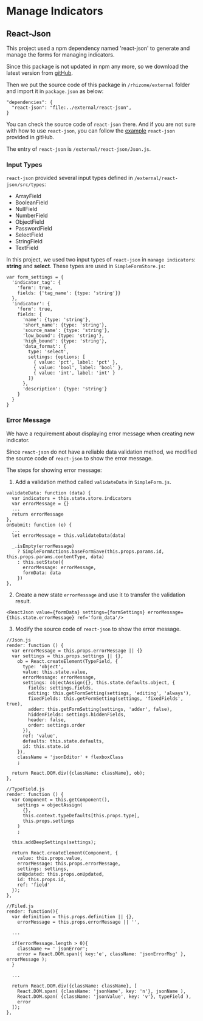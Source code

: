 # Manage Indicators

## React-Json
This project used a npm dependency named 'react-json' to generate and manage the forms for managing indicators.

Since this package is not updated in npm any more, so we download the latest version from [gitHub](https://github.com/arqex/react-json).

Then we put the source code of this package in `/rhizome/external` folder and import it in `package.json` as below:

```
"dependencies": {
  "react-json": "file:../external/react-json",
}
```

You can check the source code of `react-json` there. And if you are not sure with how to use `react-json`, you can follow the [example](http://codepen.io/arqex/pen/rVWYgo?editors=001) `react-json` provided in gitHub.

The entry of `react-json` is `/external/react-json/Json.js`.

### Input Types

`react-json` provided several input types defined in `/external/react-json/src/types`:
* ArrayField
* BooleanField
* NullField
* NumberField
* ObjectField
* PasswordField
* SelectField
* StringField
* TextField

In this project, we used two input types of `react-json` in `manage indicators`: **string** and **select**. These types are used in `SimpleFormStore.js`:

```
var form_settings = {
  'indicator_tag': {
    'form': true,
    fields: {'tag_name': {type: 'string'}}
  },
  'indicator': {
    'form': true,
    fields: {
      'name': {type: 'string'},
      'short_name': {type: 'string'},
      'source_name': {type: 'string'},
      'low_bound': {type: 'string'},
      'high_bound': {type: 'string'},
      'data_format': {
        type: 'select',
        settings: {options: [
          { value: 'pct', label: 'pct' },
          { value: 'bool', label: 'bool' },
          { value: 'int', label: 'int' }
        ]}
      },
      'description': {type: 'string'}
    }
  }
}
```
### Error Message

We have a requirement about displaying error message when creating new indicator.

Since `react-json` do not have a reliable data validation method, we modified the source code of `react-json` to show the error message.

The steps for showing error message:

1. Add a validation method called `validateData` in `SimpleForm.js`.

```
validateData: function (data) {
  var indicators = this.state.store.indicators
  var errorMessage = {}
  ...
  return errorMessage
},
onSubmit: function (e) {
  ...
  let errorMessage = this.validateData(data)

  _.isEmpty(errorMessage)
    ? SimpleFormActions.baseFormSave(this.props.params.id, this.props.params.contentType, data)
    : this.setState({
      errorMessage: errorMessage,
      formData: data
    })
},
```

2. Create a new state `errorMessage` and use it to transfer the validation result.

```
<ReactJson value={formData} settings={formSettings} errorMessage={this.state.errorMessage} ref='form_data'/>
```

3. Modify the source code of `react-json` to show the error message.

```
//Json.js
render: function () {
  var errorMessage = this.props.errorMessage || {}
  var settings = this.props.settings || {},
    ob = React.createElement(TypeField, {
      type: 'object',
      value: this.state.value,
      errorMessage: errorMessage,
      settings: objectAssign({}, this.state.defaults.object, {
        fields: settings.fields,
        editing: this.getFormSetting(settings, 'editing', 'always'),
        fixedFields: this.getFormSetting(settings, 'fixedFields', true),
        adder: this.getFormSetting(settings, 'adder', false),
        hiddenFields: settings.hiddenFields,
        header: false,
        order: settings.order
      }),
      ref: 'value',
      defaults: this.state.defaults,
      id: this.state.id
    }),
    className = 'jsonEditor' + flexboxClass
    ;

  return React.DOM.div({className: className}, ob);
},
```

```
//TypeField.js
render: function () {
  var Component = this.getComponent(),
    settings = objectAssign(
      {},
      this.context.typeDefaults[this.props.type],
      this.props.settings
    )
    ;

  this.addDeepSettings(settings);

  return React.createElement(Component, {
    value: this.props.value,
    errorMessage: this.props.errorMessage,
    settings: settings,
    onUpdated: this.props.onUpdated,
    id: this.props.id,
    ref: 'field'
  });
},
```

```
//Filed.js
render: function(){
  var definition = this.props.definition || {},
    errorMessage = this.props.errorMessage || '',

  ...

  if(errorMessage.length > 0){
    className += ' jsonError';
    error = React.DOM.span({ key:'e', className: 'jsonErrorMsg' }, errorMessage );
  }

  ...

  return React.DOM.div({className: className}, [
    React.DOM.span( {className: 'jsonName', key: 'n'}, jsonName ),
    React.DOM.span( {className: 'jsonValue', key: 'v'}, typeField ),
    error
  ]);
},
```
